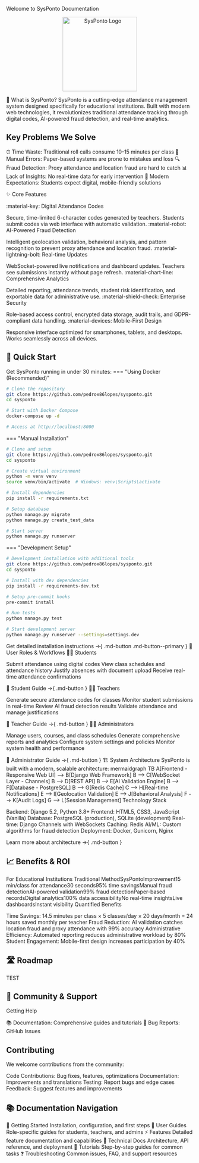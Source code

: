 Welcome to SysPonto Documentation
<div align="center">
  <img src="https://www.cesaedigital.pt/fldrSite/img/cesae-digital-logo.svg" alt="SysPonto Logo" width="200"/>
</div>

🎯 What is SysPonto?
SysPonto is a cutting-edge attendance management system designed specifically for educational institutions. Built with modern web technologies, it revolutionizes traditional attendance tracking through digital codes, AI-powered fraud detection, and real-time analytics.

## Key Problems We Solve

⏰ Time Waste: Traditional roll calls consume 10-15 minutes per class
📝 Manual Errors: Paper-based systems are prone to mistakes and loss
🔍 Fraud Detection: Proxy attendance and location fraud are hard to catch
📊 Lack of Insights: No real-time data for early intervention
📱 Modern Expectations: Students expect digital, mobile-friendly solutions

✨ Core Features
<div class="grid cards" markdown>

:material-key: Digital Attendance Codes

Secure, time-limited 6-character codes generated by teachers. Students submit codes via web interface with automatic validation.
:material-robot: AI-Powered Fraud Detection

Intelligent geolocation validation, behavioral analysis, and pattern recognition to prevent proxy attendance and location fraud.
:material-lightning-bolt: Real-time Updates

WebSocket-powered live notifications and dashboard updates. Teachers see submissions instantly without page refresh.
:material-chart-line: Comprehensive Analytics

Detailed reporting, attendance trends, student risk identification, and exportable data for administrative use.
:material-shield-check: Enterprise Security

Role-based access control, encrypted data storage, audit trails, and GDPR-compliant data handling.
:material-devices: Mobile-First Design

Responsive interface optimized for smartphones, tablets, and desktops. Works seamlessly across all devices.

</div>

## 🚀 Quick Start
Get SysPonto running in under 30 minutes:
=== "Using Docker (Recommended)"
```bash
# Clone the repository
git clone https://github.com/pedrox86lopes/sysponto.git
cd sysponto

# Start with Docker Compose
docker-compose up -d

# Access at http://localhost:8000
```
=== "Manual Installation"
```bash
# Clone and setup
git clone https://github.com/pedrox86lopes/sysponto.git
cd sysponto

# Create virtual environment
python -m venv venv
source venv/bin/activate  # Windows: venv\Scripts\activate

# Install dependencies
pip install -r requirements.txt

# Setup database
python manage.py migrate
python manage.py create_test_data

# Start server
python manage.py runserver
```
=== "Development Setup"
```bash
# Development installation with additional tools
git clone https://github.com/pedrox86lopes/sysponto.git
cd sysponto

# Install with dev dependencies
pip install -r requirements-dev.txt

# Setup pre-commit hooks
pre-commit install

# Run tests
python manage.py test

# Start development server
python manage.py runserver --settings=settings.dev
```
Get detailed installation instructions →{ .md-button .md-button--primary }
👥 User Roles & Workflows
👨‍🎓 Students

Submit attendance using digital codes
View class schedules and attendance history
Justify absences with document upload
Receive real-time attendance confirmations

📖 Student Guide →{ .md-button }
👨‍🏫 Teachers

Generate secure attendance codes for classes
Monitor student submissions in real-time
Review AI fraud detection results
Validate attendance and manage justifications

📖 Teacher Guide →{ .md-button }
👨‍💼 Administrators

Manage users, courses, and class schedules
Generate comprehensive reports and analytics
Configure system settings and policies
Monitor system health and performance

📖 Administrator Guide →{ .md-button }
🏗️ System Architecture
SysPonto is built with a modern, scalable architecture:
mermaidgraph TB
    A[Frontend - Responsive Web UI] --> B[Django Web Framework]
    B --> C[WebSocket Layer - Channels]
    B --> D[REST API]
    B --> E[AI Validation Engine]
    B --> F[Database - PostgreSQL]
    B --> G[Redis Cache]
    C --> H[Real-time Notifications]
    E --> I[Geolocation Validation]
    E --> J[Behavioral Analysis]
    F --> K[Audit Logs]
    G --> L[Session Management]
Technology Stack

Backend: Django 5.2, Python 3.8+
Frontend: HTML5, CSS3, JavaScript (Vanilla)
Database: PostgreSQL (production), SQLite (development)
Real-time: Django Channels with WebSockets
Caching: Redis
AI/ML: Custom algorithms for fraud detection
Deployment: Docker, Gunicorn, Nginx

Learn more about architecture →{ .md-button }

## 📈 Benefits & ROI
For Educational Institutions
Traditional MethodSysPontoImprovement15 min/class for attendance30 seconds95% time savingsManual fraud detectionAI-powered validation99% fraud detectionPaper-based recordsDigital analytics100% data accessibilityNo real-time insightsLive dashboardsInstant visibility
Quantified Benefits

Time Savings: 14.5 minutes per class × 5 classes/day × 20 days/month = 24 hours saved monthly per teacher
Fraud Reduction: AI validation catches location fraud and proxy attendance with 99% accuracy
Administrative Efficiency: Automated reporting reduces administrative workload by 80%
Student Engagement: Mobile-first design increases participation by 40%

## 🛣️ Roadmap
TEST

## 🤝 Community & Support
Getting Help

📚 Documentation: Comprehensive guides and tutorials
🐛 Bug Reports: GitHub Issues

## Contributing
We welcome contributions from the community:

Code Contributions: Bug fixes, features, optimizations
Documentation: Improvements and translations
Testing: Report bugs and edge cases
Feedback: Suggest features and improvements

## 📚 Documentation Navigation
<div class="grid cards" markdown>

🚀 Getting Started
Installation, configuration, and first steps
👥 User Guides
Role-specific guides for students, teachers, and admins
⚡ Features
Detailed feature documentation and capabilities
🔧 Technical Docs
Architecture, API reference, and deployment
📖 Tutorials
Step-by-step guides for common tasks
❓ Troubleshooting
Common issues, FAQ, and support resources

</div>
